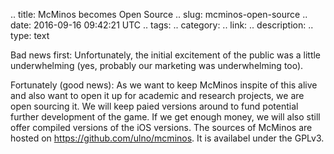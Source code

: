 .. title: McMinos becomes Open Source
.. slug: mcminos-open-source
.. date: 2016-09-16 09:42:21 UTC
.. tags: 
.. category: 
.. link: 
.. description: 
.. type: text

Bad news first:
Unfortunately, the initial excitement of the public was a little underwhelming
(yes, probably our marketing was underwhelming too). 

Fortunately (good news): As we want to keep McMinos
inspite of this alive and also want to open it up for academic and research projects,
we are open sourcing it. We will keep paied versions around to fund potential further
development of the game. If we get enough money, we will also still offer compiled versions
of the iOS versions. The sources of McMinos are hosted on https://github.com/ulno/mcminos.
It is availabel under the GPLv3. 